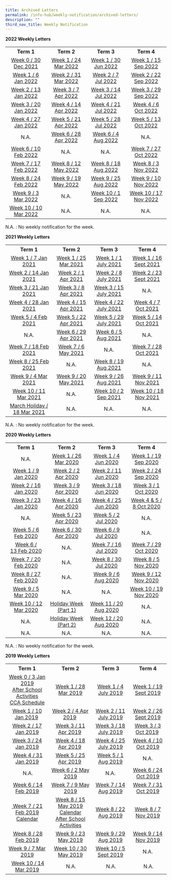 ```yaml
---
title: Archived Letters
permalink: /info-hub/weekly-notification/archived-letters/
description: ""
third_nav_title: Weekly Notification
---
```

<p><strong>2022 Weekly Letters</strong></p>
<table>
<tbody>
<tr>
<th style="text-align: center;">Term 1</th>
<th style="text-align: center;">Term 2</th>
<th style="text-align: center;">Term 3</th>
<th style="text-align: center;">Term 4</th>
</tr>
<tr>
<td style="text-align: center;"><a href="https://drive.google.com/file/d/1KCcblnosz22n5xrLbWgRAyMx-royuc3X/view?usp=sharing" target="_blank" rel="noopener">Week 0 / 30 Dec 2021</a></td>
<td style="text-align: center;"><a href="https://drive.google.com/file/d/1J7azTXsOjMLtAeObW8ixs-R3vU02_Oa4/view?usp=sharing" target="_blank" rel="noopener">Week 1 / 24 Mar 2022</a></td>
<td style="text-align: center;"><a href="https://drive.google.com/file/d/1lColgWgO9rRLj1zuS1unt0Nj-wUbNQ0A/view?usp=sharing" target="_blank" rel="noopener">Week 1 / 30 Jun 2022</a></td>
<td style="text-align: center;"><a href="https://drive.google.com/file/d/17N_3m8Qd2V6DFGHUm8ZvuIdiGNfeduBo/view?usp=sharing" target="_blank" rel="noopener">Week 1 / 15 Sep 2022</a></td>
</tr>
<tr>
<td style="text-align: center;"><a href="https://drive.google.com/file/d/1km4JuuAx8Ed4j9UtBRQZS6aKd-nm_xfz/view?usp=sharing" target="_blank" rel="noopener">Week 1 / 6 Jan 2022</a></td>
<td style="text-align: center;"><a href="https://drive.google.com/file/d/1ef8JyeYzIMyvCkm-zB9_R_fiRGQH4Hmt/view?usp=sharing" target="_blank" rel="noopener">Week 2 / 31 Mar 2022</a></td>
<td style="text-align: center;"><a href="https://drive.google.com/file/d/1iOKlTzzNgJGdelqeQFjyhqfiBmRZs6uS/view?usp=sharing" target="_blank" rel="noopener">Week 2 / 7 Jul 2022</a></td>
<td style="text-align: center;"><a href="https://drive.google.com/file/d/1HAF1SzGXN950aQfRIF6DSolrvpXIRT6H/view?usp=sharing" target="_blank" rel="noopener">Week 2 / 22 Sep 2022</a></td>
</tr>
<tr>
<td style="text-align: center;"><a href="https://drive.google.com/file/d/1RK2kdOrpEnl5xaJUWYKeS-WNwsFZT0Sk/view?usp=sharing" target="_blank" rel="noopener">Week 2 / 13 Jan 2022</a></td>
<td style="text-align: center;"><a href="https://drive.google.com/file/d/1M32Y0J-RTII54cjZ55xV33-YnzPUx5Oq/view?usp=sharing" target="_blank" rel="noopener">Week 3 / 7 Apr 2022</a></td>
<td style="text-align: center;"><a href="https://drive.google.com/file/d/1ehuZu_OCT5gEG-XDpYLv5Qfztwz7KaO2/view?usp=sharing" target="_blank" rel="noopener">Week 3 / 14 Jul 2022</a></td>
<td style="text-align: center;"><a href="https://drive.google.com/file/d/1ivQWX_UfIoX_HhF8Vg-2adccgPEYISBZ/view?usp=sharing" target="_blank" rel="noopener">Week 3 / 29 Sep 2022</a></td>
</tr>
<tr>
<td style="text-align: center;"><a href="https://drive.google.com/file/d/1l3n8yUZE85_Lu7i0lONzUh3-MY06_lj6/view?usp=sharing" target="_blank" rel="noopener">Week 3 / 20 Jan 2022</a></td>
<td style="text-align: center;"><a href="https://drive.google.com/file/d/1K1zN9cDdYfl8L0T9LXf5GChQNbiNNyGl/view?usp=sharing" target="_blank" rel="noopener">Week 4 / 14 Apr 2022</a></td>
<td style="text-align: center;"><a href="https://drive.google.com/file/d/18vxVHKOTFKx37kaVX6pElRzVmIscd0Kq/view?usp=sharing" target="_blank" rel="noopener">Week 4 / 21 Jul 2022</a></td>
<td style="text-align: center;"><a href="https://drive.google.com/file/d/1FLxQE-PqOE21XXXeneOzarRJkoWZLfQp/view?usp=sharing" target="_blank" rel="noopener">Week 4 / 6 Oct 2022</a></td>
</tr>
<tr>
<td style="text-align: center;"><a href="https://drive.google.com/file/d/13fmxNzAqtHlgqjDUQ_7mNMHU33pd9zx8/view?usp=sharing" target="_blank" rel="noopener">Week 4 / 27 Jan 2022</a></td>
<td style="text-align: center;"><a href="https://drive.google.com/file/d/1iDZm4uUd5bQQUuhs_Si74-x7LHu_QllL/view?usp=sharing" target="_blank" rel="noopener">Week 5 / 21 Apr 2022</a></td>
<td style="text-align: center;"><a href="https://drive.google.com/file/d/1r54PDng_d8JHeW3ECL6pboyZjARhnUns/view?usp=sharing" target="_blank" rel="noopener">Week 5 / 28 Jul 2022</a></td>
<td style="text-align: center;"><a href="https://drive.google.com/file/d/1pv0P0DMqKiKPi77emgHQ1jznhSC42R11/view?usp=sharing" target="_blank" rel="noopener">Week 5 / 13 Oct 2022</a></td>
</tr>
<tr>
<td style="text-align: center;">N.A.</td>
<td style="text-align: center;"><a href="https://drive.google.com/file/d/1akIJ5cAis8HLBTuMwpe6u7QbrKZstd7U/view?usp=sharing" target="_blank" rel="noopener">Week 6 / 28 Apr 2022</a></td>
<td style="text-align: center;"><a href="https://drive.google.com/file/d/1M6UlwSfHAQUvkmgkcIiCoru-XgGWzYuS/view?usp=sharing" target="_blank" rel="noopener">Week 6 / 4 Aug 2022</a></td>
<td style="text-align: center;">N.A.</td>
</tr>
<tr>
<td style="text-align: center;"><a href="https://drive.google.com/file/d/1eaPKrEu8CmbIx7TwTH2ARAdwIXYDamKS/view?usp=sharing" target="_blank" rel="noopener">Week 6 / 10 Feb 2022</a></td>
<td style="text-align: center;">N.A.</td>
<td style="text-align: center;">N.A.</td>
<td style="text-align: center;"><a href="https://drive.google.com/file/d/1S-BVeIwsRAbKLp0oseKPokDCwNV4ty2n/view?usp=sharing" target="_blank" rel="noopener">Week 7 / 27 Oct 2022</a></td>
</tr>
<tr>
<td style="text-align: center;"><a href="https://drive.google.com/file/d/1zQX4QIwNQk2jSbpKXqufP2XGeXXf88Ld/view?usp=sharing" target="_blank" rel="noopener">Week 7 / 17 Feb 2022</a></td>
<td style="text-align: center;"><a href="https://drive.google.com/file/d/1mH7SJgNKiBl0jRsAx0fAL6QiU8m1DUJq/view?usp=sharing" target="_blank" rel="noopener">Week 8 / 12 May 2022</a></td>
<td style="text-align: center;"><a href="https://drive.google.com/file/d/1Ujz8KibUbp3IrXy9bXpn4UxjOBkmoBc2/view?usp=sharing" target="_blank" rel="noopener">Week 8 / 18 Aug 2022</a></td>
<td style="text-align: center;"><a href="https://drive.google.com/file/d/1TC-0J6EgosBkacPHn5KXxWWQG0nc8xnT/view?usp=sharing" target="_blank" rel="noopener">Week 8 / 3 Nov 2022</a></td>
</tr>
<tr>
<td style="text-align: center;"><a href="https://drive.google.com/file/d/1hO4vRPg1WPpyaNCmHe3mIVjn3oTeRrFz/view?usp=sharing" target="_blank" rel="noopener">Week 8 / 24 Feb 2022</a></td>
<td style="text-align: center;"><a href="https://drive.google.com/file/d/1BmqzeEqNgdqhWK4-PyJRaHlnwQBl7NkF/view?usp=sharing" target="_blank" rel="noopener">Week 9 / 19 May 2022</a></td>
<td style="text-align: center;"><a href="https://drive.google.com/file/d/16EXP8k9aLSxNTi-DlLcqpIpGXj2Y2q4x/view?usp=sharing" target="_blank" rel="noopener">Week 9 / 25 Aug 2022</a></td>
<td style="text-align: center;"><a href="https://drive.google.com/file/d/1mY8SrtNXgfYVcXKzEEPYsIRbWUEuRQzH/view?usp=sharing" target="_blank" rel="noopener">Week 9 / 10 Nov 2022</a><br /><u></u></td>
</tr>
<tr>
<td style="text-align: center;"><a href="https://drive.google.com/file/d/18yMRDho90jjr3CKzJzePdWKshYwJKOuv/view?usp=sharing" target="_blank" rel="noopener">Week 9 / 3 Mar 2022</a></td>
<td style="text-align: center;">N.A.</td>
<td style="text-align: center;"><a href="https://drive.google.com/file/d/1cgtVuotkaIRD_RjqM_YErM5cTh7IhRQH/view?usp=sharing" target="_blank" rel="noopener">Week 10 / 1 Sep 2022</a></td>
<td style="text-align: center;"><a href="https://drive.google.com/file/d/1Jn1CIIZ6WW_RxAe8thUCMBeDt_t5P4Io/view?usp=sharing" target="_blank" rel="noopener">Week 10 / 17 Nov 2022</a></td>
</tr>
<tr>
<td style="text-align: center;"><a href="https://drive.google.com/file/d/1sm_hhg2VcI9GgNZzaLz9crlgpFmmIxvP/view?usp=sharing" target="_blank" rel="noopener">Week 10 / 10 Mar 2022</a></td>
<td style="text-align: center;">N.A.</td>
<td style="text-align: center;">N.A.</td>
<td style="text-align: center;">N.A.</td>
</tr>
</tbody>
</table>
<p>N.A. : No weekly notification for the week.</p>
<p></p>
<strong>2021 Weekly Letters</strong>
<div>
<table>
<tbody>
<tr>
<th style="text-align: center;">Term 1</th>
<th style="text-align: center;">Term 2</th>
<th style="text-align: center;">Term 3</th>
<th style="text-align: center;">Term 4</th>
</tr>
<tr>
<td style="text-align: center;"><a href="https://drive.google.com/file/d/1TwDjUehKiOJGsphIW_Jy_RMGvTMH8K8G/view?usp=sharing" target="_blank" rel="noopener">Week 1 / 7 Jan 2021</a></td>
<td style="text-align: center;"><a href="https://drive.google.com/file/d/1lE411ytkYnBVk4o2P_-CnIgc4Tufsa6W/view?usp=sharing" target="_blank" rel="noopener">Week 1 / 25 Mar 2021</a></td>
<td style="text-align: center;"><a href="https://drive.google.com/file/d/1D2Rbcan_4H2KXBuRsxOkc5v1dp0pSpcl/view?usp=sharing" target="_blank" rel="noopener">Week 1 / 1 July 2021</a></td>
<td style="text-align: center;"><a href="https://drive.google.com/file/d/1Fx98J08Chx1TISZIbJa3IQMchvRi0_sN/view?usp=sharing" target="_blank" rel="noopener">Week 1 / 16 Sept 2021</a></td>
</tr>
<tr>
<td style="text-align: center;"><a href="https://drive.google.com/file/d/1xVPdbmD1YFhU6UcdjcYhl-GKuxvzn9WN/view?usp=sharing" target="_blank" rel="noopener">Week 2 / 14 Jan 2021</a></td>
<td style="text-align: center;"><a href="https://drive.google.com/file/d/1hJEVy33E0T3yiqNZiRAk-WJZpyETeoZt/view?usp=sharing" target="_blank" rel="noopener">Week 2 / 1 Apr 2021</a></td>
<td style="text-align: center;"><a href="https://drive.google.com/file/d/19_W2ujum6MOC3f_r9zryIXxFas4RaPs4/view?usp=sharing" target="_blank" rel="noopener">Week 2 / 8 July 2021</a></td>
<td style="text-align: center;"><a href="https://drive.google.com/file/d/1Sb1gquU87MVwhVhv1cCdHyheZdgijVKQ/view?usp=sharing" target="_blank" rel="noopener">Week 2 / 23 Sept 2021</a></td>
</tr>
<tr>
<td style="text-align: center;"><a href="https://drive.google.com/file/d/1_LLK6lrVsQLGVdRtCCM7wiSdgcyBWfLE/view?usp=sharing" target="_blank" rel="noopener">Week 3 / 21 Jan 2021</a></td>
<td style="text-align: center;"><a href="https://drive.google.com/file/d/19kPDEziR9SvjAhCQow66qA-Bmt-VUqeK/view?usp=sharing" target="_blank" rel="noopener">Week 3 / 8 Apr 2021</a></td>
<td style="text-align: center;"><a href="https://drive.google.com/file/d/1pLqqLvCzpTXqcJhoZY_W-LJgslu1xJpe/view?usp=sharing" target="_blank" rel="noopener">Week 3 / 15 July 2021</a></td>
<td style="text-align: center;">N.A.</td>
</tr>
<tr>
<td style="text-align: center;"><a href="https://drive.google.com/file/d/19HZfdZKjtgR68GhzvoshzouJGrY1lS9K/view?usp=sharing" target="_blank" rel="noopener">Week 4 / 28 Jan 2021</a></td>
<td style="text-align: center;"><a href="https://drive.google.com/file/d/1oQeKwEK9ukZb07sC8GHILv6HYC-Q1kVd/view?usp=sharing" target="_blank" rel="noopener">Week 4 / 15 Apr 2021</a></td>
<td style="text-align: center;"><a href="https://drive.google.com/file/d/1NjbszmKpbY8SOaV46u8U2mILykqxLBVj/view?usp=sharing" target="_blank" rel="noopener">Week 4 / 22 July 2021</a></td>
<td style="text-align: center;"><a href="https://drive.google.com/file/d/1Lf3bYnQDa58dv9AaaCpaunx_ofGfsCVy/view?usp=sharing" target="_blank" rel="noopener">Week 4 / 7 Oct 2021</a></td>
</tr>
<tr>
<td style="text-align: center;"><a href="https://drive.google.com/file/d/1Kl_4m_f-v-vkJA9hJyb2Io2EWqdPegKT/view?usp=sharing" target="_blank" rel="noopener">Week 5 / 4 Feb 2021</a></td>
<td style="text-align: center;"><a href="https://drive.google.com/file/d/1_s5km5dd-OSzKSH2RXZLvkHcbdXW076N/view?usp=sharing" target="_blank" rel="noopener">Week 5 / 22 Apr 2021</a></td>
<td style="text-align: center;"><a href="https://drive.google.com/file/d/1Im1vX24qVyRJ3hfYMlpnfSU36krunsCX/view?usp=sharing" target="_blank" rel="noopener">Week 5 / 29 July 2021</a></td>
<td style="text-align: center;"><a href="https://drive.google.com/file/d/1eBvJOI06pqcgDw_N2pn2u15y5pxkjMJH/view?usp=sharing" target="_blank" rel="noopener">Week 5 / 14 Oct 2021</a></td>
</tr>
<tr>
<td style="text-align: center;">N.A.</td>
<td style="text-align: center;"><a href="https://drive.google.com/file/d/1ovbWKUNgN5iWAJ0VhEkE5fTSBuWZEvK1/view?usp=sharing" target="_blank" rel="noopener">Week 6 / 29 Apr 2021</a></td>
<td style="text-align: center;"><a href="https://drive.google.com/file/d/1Wb9gCRTkfQ-PQcXwNixH6I_Ws3zKJtiG/view?usp=sharing" target="_blank" rel="noopener">Week 6 / 5 Aug 2021</a></td>
<td style="text-align: center;">N.A.</td>
</tr>
<tr>
<td style="text-align: center;"><a href="https://drive.google.com/file/d/1l6wu8PuKUB-a_OrnWgbBEkpjb9xTZmFP/view?usp=sharing" target="_blank" rel="noopener">Week 7 / 18 Feb 2021</a></td>
<td style="text-align: center;"><a href="https://drive.google.com/file/d/1yfS3zqVfbyHTbuWr-7GeHOJc4dG3zSbg/view?usp=sharing" target="_blank" rel="noopener">Week 7 / 6 May 2021</a></td>
<td style="text-align: center;">N.A.</td>
<td style="text-align: center;"><a href="https://drive.google.com/file/d/1BhCsr_DGOU1TGt3jKbc2G0JVvbHVUV7G/view?usp=sharing" target="_blank" rel="noopener">Week 7 / 28 Oct 2021</a></td>
</tr>
<tr>
<td style="text-align: center;"><a href="https://drive.google.com/file/d/1a2GBI6pEE-VQlTaysVrrAfAuF5ZcaSNn/view?usp=sharing" target="_blank" rel="noopener">Week 8 / 25 Feb 2021</a></td>
<td style="text-align: center;">N.A.</td>
<td style="text-align: center;"><a href="https://drive.google.com/file/d/1OI3AibAJKvN6a4fJSgKGE_BefBlaY0gz/view?usp=sharing" target="_blank" rel="noopener">Week 8 / 19 Aug 2021</a></td>
<td style="text-align: center;">N.A.</td>
</tr>
<tr>
<td style="text-align: center;"><a href="https://drive.google.com/file/d/1jbwubXcoqQ_5NCaWSf77U3HLyTLdQllo/view?usp=sharing" target="_blank" rel="noopener">Week 9 / 4 Mar 2021</a></td>
<td style="text-align: center;"><a href="https://drive.google.com/file/d/1csOSh-rTDZLlNPsjvbAzmQ0EzxpV20Ff/view?usp=sharing" target="_blank" rel="noopener">Week 9 / 20 May 2021</a></td>
<td style="text-align: center;"><a href="https://drive.google.com/file/d/15j2Z6Nnt1__ziq4WIiP-58-L-JxVZ1gK/view?usp=sharing" target="_blank" rel="noopener">Week 9 / 26 Aug 2021</a></td>
<td style="text-align: center;"><a href="https://drive.google.com/file/d/1fb3aB8CP0H5c1TF2FG-pB6uadNPfLy7s/view?usp=sharing" target="_blank" rel="noopener">Week 9 / 11 Nov 2021</a><br /><u></u></td>
</tr>
<tr>
<td style="text-align: center;"><a href="https://drive.google.com/file/d/11tuHB07gMyLc5J8EhhuhY4yJaz1dFaRO/view?usp=sharing" target="_blank" rel="noopener">Week 10 / 11 Mar 2021</a></td>
<td style="text-align: center;">N.A.</td>
<td style="text-align: center;"><a href="https://drive.google.com/file/d/1xCMvMVugHxJ6_WF6ToMxhVgiQl9PwLqy/view?usp=sharing" target="_blank" rel="noopener">Week 10 / 2 Sep 2021</a></td>
<td style="text-align: center;"><a href="https://drive.google.com/file/d/1Zn_0BqPHogryvgvuy1bNQgz5z8GVRzVS/view?usp=sharing" target="_blank" rel="noopener">Week 10 / 18 Nov 2021</a></td>
</tr>
<tr>
<td style="text-align: center;"><a href="https://drive.google.com/file/d/1kGKv-peW11gE8xMFFh3NhoavWtuOOCFc/view?usp=sharing" target="_blank" rel="noopener">March Holiday / 18 Mar 2021</a></td>
<td style="text-align: center;">N.A.</td>
<td style="text-align: center;">N.A.</td>
<td style="text-align: center;">N.A.</td>
</tr>
</tbody>
</table>
<p>N.A. : No weekly notification for the week.</p>
</div>
<p></p>
<strong>2020 Weekly Letters</strong>
<div>
<table>
<tbody>
<tr>
<th style="text-align: center;">Term 1</th>
<th style="text-align: center;">Term 2</th>
<th style="text-align: center;">Term 3</th>
<th style="text-align: center;">Term 4</th>
</tr>
<tr>
<td style="text-align: center;">N.A.</td>
<td style="text-align: center;"><a href="https://drive.google.com/file/d/1LVadMYwbhX4diTSBm1CVKefxCJG1V16R/view?usp=sharing" target="">Week 1 / 26 Mar 2020</a></td>
<td style="text-align: center;"><a href="https://drive.google.com/file/d/1ygxjr2dFK2sisQ0G-niDEZuStuk_zENz/view?usp=sharing" target="">Week 1 / 4 Jun 2020</a></td>
<td style="text-align: center;"><a href="https://drive.google.com/file/d/1-RVJ6ow-NquF_SBUbyu8KZnWPfWv1Zqx/view?usp=sharing" target="">Week 1 / 19 Sep 2020</a></td>
</tr>
<tr>
<td style="text-align: center;"><a href="https://drive.google.com/file/d/1j1SEoRClGz9NzlfZ3QFmsdrwbSQh1edK/view?usp=sharing" target="">Week 1 / 9 Jan 2020</a></td>
<td style="text-align: center;"><a href="https://drive.google.com/file/d/18b8_9VRr26v2pgpV1i-DwjlyBJtbBS77/view?usp=sharing" target="">Week 2 / 2 Apr 2020</a></td>
<td style="text-align: center;"><a href="https://drive.google.com/file/d/1yRXus9YMYPHbJ_bUsWtN-3hF9lBeRHCG/view?usp=sharing" target="">Week 2 / 11 Jun 2020</a></td>
<td style="text-align: center;"><a href="https://drive.google.com/file/d/1ScW3gkIQbJOIdHiPqfsgi824Ible3ifV/view?usp=sharing" target="">Week 2 / 24 Sep 2020</a></td>
</tr>
<tr>
<td style="text-align: center;"><a href="https://drive.google.com/file/d/1qr1S13x2qQaRz6lMuOwa3Gg1WCHRfnp2/view?usp=sharing" target="">Week 2 / 16 Jan 2020</a></td>
<td style="text-align: center;"><a href="https://drive.google.com/file/d/1uRZh5AtcJaXvKfKQKjbVNBBv3cs4oHH0/view?usp=sharing" target="">Week 3 / 9 Apr 2020</a></td>
<td style="text-align: center;"><a href="https://drive.google.com/file/d/1sYgGn5wsm5SYbFoXRRGzNtPQXVerPRu8/view?usp=sharing" target="">Week 3 / 18 Jun 2020</a></td>
<td style="text-align: center;"><a href="https://drive.google.com/file/d/17ox09M_cB8b5ODebPFT1iGJlItogdxWn/view?usp=sharing" target="">Week 3 / 1 Oct 2020</a></td>
</tr>
<tr>
<td style="text-align: center;"><a href="https://drive.google.com/file/d/1vvHN51wSc7ZGsoCMKg1Kbr2UKhAkxeJf/view?usp=sharing" target="">Week 3 / 23 Jan 2020</a></td>
<td style="text-align: center;"><a href="https://drive.google.com/file/d/1FiLKG4MZNq5N3d2FN1iNiC1vfSpZKSgv/view?usp=sharing" target="">Week 4 / 16 Apr 2020</a></td>
<td style="text-align: center;"><a href="https://drive.google.com/file/d/1ABduO2L0ip-tS9aQmg50J57U1TwlTRsW/view?usp=sharing" target="">Week 4 / 25 Jun 2020</a></td>
<td style="text-align: center;"><a href="https://drive.google.com/file/d/1oaj63htXcagOdr7mH7n3WL7YLP9jF588/view?usp=sharing" target="">Week 4 &amp; 5 / 8 Oct 2020</a></td>
</tr>
<tr>
<td style="text-align: center;">N.A.</td>
<td style="text-align: center;"><a href="https://drive.google.com/file/d/1Cq4k2zF65DgqIWgLFqVUvjqRsza7-0ZJ/view?usp=sharing" target="">Week 5 / 23 Apr 2020</a></td>
<td style="text-align: center;"><a href="https://drive.google.com/file/d/1ZAMoVwpqjkP-AAO9C0Ey3fcKb0DDyiJg/view?usp=sharing" target="">Week 5 / 2 Jul 2020</a></td>
<td style="text-align: center;">N.A.</td>
</tr>
<tr>
<td style="text-align: center;"><a href="https://drive.google.com/file/d/1LaBem8mNhEbXemKtVMuKzghLKOWmPPXs/view?usp=sharing" target="">Week 5 / 6 Feb 2020</a></td>
<td style="text-align: center;"><a href="https://drive.google.com/file/d/1HWfDcdv20Y8GPApg2Q46XwYjNYqgvXRo/view?usp=sharing" target="">Week 6 / 30 Apr 2020</a></td>
<td style="text-align: center;"><a href="https://drive.google.com/file/d/1O9si7kuE1-HWIITi6fBYTom-g_-akOnB/view?usp=sharing" target="">Week 6 / 9 Jul 2020</a></td>
<td style="text-align: center;">N.A.</td>
</tr>
<tr>
<td style="text-align: center;"><a href="https://drive.google.com/file/d/19zLY8ipAAhUsaw-ovQTREaMwRwAX9jmF/view?usp=sharing" target="">Week 6 / 13&nbsp;Feb 2020</a></td>
<td style="text-align: center;">N.A.</td>
<td style="text-align: center;"><a href="https://drive.google.com/file/d/1-LudVSr62QNmvw_1m3fhEMMGymcMLnsY/view?usp=sharing" target="">Week 7 / 16 Jul 2020</a></td>
<td style="text-align: center;"><a href="https://drive.google.com/file/d/18cYX4CuPml400JXEldQlDVvNVqUu253N/view?usp=sharing" target="">Week 7 / 29 Oct 2020</a></td>
</tr>
<tr>
<td style="text-align: center;"><a href="https://drive.google.com/file/d/1Wt_nJO5fUZIyDqMJWrzTDyDW_HDGz2T0/view?usp=sharing" target="">Week 7 / 20 Feb 2020</a></td>
<td style="text-align: center;">N.A.</td>
<td style="text-align: center;"><a href="https://drive.google.com/file/d/1U0c-gv-boO7qDDiSQ96-0I0nvYLz-CUm/view?usp=sharing" target="">Week 8 / 30 Jul 2020</a></td>
<td style="text-align: center;"><a href="https://drive.google.com/file/d/1wqnj6CRUHI5lMZTRuip80oM3EHBtV1bR/view?usp=sharing" target="">Week 8 / 5 Nov 2020</a></td>
</tr>
<tr>
<td style="text-align: center;"><a href="https://drive.google.com/file/d/1N4cJPcCnnWFvSZzh5e7xkOs3JZlB8pmo/view?usp=sharing" target="">Week 8 / 27 Feb 2020</a></td>
<td style="text-align: center;">N.A.</td>
<td style="text-align: center;"><a href="https://drive.google.com/file/d/1ynGWyCL7hSs0RusTkZA9KDjd8e7EdxtO/view?usp=sharing" target="">Week 9 / 6 Aug 2020</a></td>
<td style="text-align: center;"><a href="https://drive.google.com/file/d/1b6r320-ZkAqNv5zabd5_jhrURFhUlNiF/view?usp=sharing" target="">Week 9 / 12 Nov 2020</a><br /><u></u></td>
</tr>
<tr>
<td style="text-align: center;"><a href="https://drive.google.com/file/d/1ScsT-vzulegX7ianeYzx77DAUlpFqWT6/view?usp=sharing" target="">Week 9 / 5 Mar 2020</a></td>
<td style="text-align: center;">N.A.</td>
<td style="text-align: center;">N.A.</td>
<td style="text-align: center;"><a href="https://drive.google.com/file/d/1sMUXNqr_UBEN69eU_rbn8dYuBIAzkHKW/view?usp=sharing" target="">Week 10 / 19 Nov 2020</a></td>
</tr>
<tr>
<td style="text-align: center;"><a href="https://drive.google.com/file/d/1_QwKgThEsPH_ar6g1bCs3CQsxUKfumQB/view?usp=sharing" target="">Week 10 / 12 Mar 2020</a></td>
<td style="text-align: center;"><a href="https://drive.google.com/file/d/1f78MjAb6fQ26OtE3uHrW1Ad9s84YFtcu/view?usp=sharing" target="">Holiday Week (Part 1)</a></td>
<td style="text-align: center;"><a href="https://drive.google.com/file/d/1zpfu9LhKGTFTnjK-UZaXVwBRnz_DVA8A/view?usp=sharing" target="">Week 11 / 20 Aug 2020</a></td>
<td style="text-align: center;">N.A.</td>
</tr>
<tr>
<td style="text-align: center;">N.A.</td>
<td style="text-align: center;"><a href="https://drive.google.com/file/d/1_dxGmmg2kCrJ0h3zzqJJiMbOUMj_vm3M/view?usp=sharing" target="">Holiday Week (Part 2)</a></td>
<td style="text-align: center;"><a href="https://drive.google.com/file/d/1-syj3b3Gyt1k-l3SEpdz809UXVTlChjR/view?usp=sharing" target="">Week 12 / 20 Aug 2020</a></td>
<td style="text-align: center;">N.A.</td>
</tr>
<tr>
<td style="text-align: center;">N.A.</td>
<td style="text-align: center;">N.A.</td>
<td style="text-align: center;">N.A.</td>
<td style="text-align: center;">N.A.</td>
</tr>
</tbody>
</table>
<p>N.A. : No weekly notification for the week.</p>
</div>
<p></p>
<strong>2019 Weekly Letters</strong>
<div>
<table>
<tbody>
<tr>
<th style="text-align: center;">Term 1</th>
<th style="text-align: center;">Term 2</th>
<th style="text-align: center;">Term 3</th>
<th style="text-align: center;">Term 4</th>
</tr>
<tr>
<td style="text-align: center;"><a href="https://drive.google.com/drive/folders/1sEcMuDeQQqKugW8fL4LXv_m_LzlNqsGi?usp=sharing" target="">Week 0 / 3 Jan 2019</a><br /><a href="https://drive.google.com/drive/folders/1R5ZbvU35CmhH8MuJjRoPOnjKvVBVQxmM?usp=sharing" target="">After School Activities</a><br /><a href="https://drive.google.com/drive/folders/1RP4bQE7SYzFDcXd6ezXjXgzOVQW9bdIs?usp=sharing" target="">CCA Schedule</a></td>
<td style="text-align: center;"><a href="https://drive.google.com/file/d/1PGAMKTkQdKjKZTWnFwvdVvjr_MmZhXdt/view?usp=sharing" target="">Week 1 / 28 Mar 2019</a></td>
<td style="text-align: center;"><a href="https://drive.google.com/file/d/1z298xYfN-kb_WzuptC3rGCmHm1Fi01fN/view?usp=sharing" target="">Week 1 / 4 July 2019</a><u></u></td>
<td style="text-align: center;"><a href="https://drive.google.com/file/d/1jyuZwKpUNTPJN26lXT2ervoWcMFRPWHp/view?usp=sharing" target="">Week 1 / 19 Sept 2019</a></td>
</tr>
<tr>
<td style="text-align: center;"><a href="https://drive.google.com/file/d/1Zn-EhyjT1V6sUieP6JhRoE4JzN3gW2JQ/view?usp=sharing" target="">Week 1 / 10 Jan 2019</a>&nbsp;</td>
<td style="text-align: center;"><a href="https://drive.google.com/file/d/1HYmcJKLhnr0CFCAI2KaDeIHlxJxx9wou/view?usp=sharing" target="">Week 2 / 4 Apr 2019</a>&nbsp;</td>
<td style="text-align: center;"><a href="https://drive.google.com/file/d/1d418SbzBvw3CcW9mcX2-IrzM9niHX66O/view?usp=sharing" target="">Week 2 / 11 July 2019</a></td>
<td style="text-align: center;"><a href="https://drive.google.com/file/d/1Wb5v_oH2k4-LVX393-38PlCyzlkrfwYz/view?usp=sharing" target="">Week 2 / 26 Sept 2019</a></td>
</tr>
<tr>
<td style="text-align: center;"><a href="https://drive.google.com/file/d/1AKl0gC0NdtU6xL__wHGu8dWuBfVDYbjA/view?usp=sharing" target="">Week 2 / 17 Jan 2019</a><u></u></td>
<td style="text-align: center;"><a href="https://drive.google.com/file/d/1NnPAD6xVuCc82RtFfapdnZrETWZgBekv/view?usp=sharing" target="">Week 3 / 11 Apr 2019</a>&nbsp;</td>
<td style="text-align: center;"><a href="https://drive.google.com/file/d/1ERPvi57Yql-HBBofMTF7xjP0H3AVNblK/view?usp=sharing" target="">Week 3 / 18 July 2019</a><u></u></td>
<td style="text-align: center;"><a href="https://drive.google.com/file/d/1gOF52ijSisGVl3X0ygVgVxZVRCYBl4ew/view?usp=sharing" target="">Week 3 / 3 Oct 2019</a>&nbsp;</td>
</tr>
<tr>
<td style="text-align: center;"><a href="https://drive.google.com/file/d/1i9KzMyAtgJ_ru2HVjwvxTKZkv2HKwWOo/view?usp=sharing" target="">Week 3 / 24 Jan 2019</a></td>
<td style="text-align: center;"><a href="https://drive.google.com/file/d/1oKwB3TGi8-PjE6AhUwngpNDRH02Kb2iy/view?usp=sharing" target="">Week 4 / 18 Apr 2019</a>&nbsp;</td>
<td style="text-align: center;"><a href="https://drive.google.com/file/d/1eo2w-fpT2Ydgh9hpEl9pLvqtu5wvCfz6/view?usp=sharing" target="">Week 4 / 25 July 2019</a></td>
<td style="text-align: center;"><a href="https://drive.google.com/file/d/16X8bo72nn31rrm4BUqLq_nYqJuCPwFGW/view?usp=sharing" target="">Week 4 / 10 Oct 2019</a></td>
</tr>
<tr>
<td style="text-align: center;">&nbsp;<a href="https://drive.google.com/file/d/1B6pBGCB9rBtRlrkcfQnNuxWewJOJx6PM/view?usp=sharing" target="">Week 4 / 31 Jan 2019</a></td>
<td style="text-align: center;"><a href="https://drive.google.com/file/d/1t8kkNvqiJCBuxzYT0_yjGe2rDzA9Z0Dv/view?usp=sharing" target="">Week 5 / 25 Apr 2019</a>&nbsp;</td>
<td style="text-align: center;"><a href="https://drive.google.com/file/d/1Kj-SYUIWqr59qy90G1UQlf9ZdsnFBsgI/view?usp=sharing" target="">Week 5 / 1 Aug 2019<u></u></a></td>
<td style="text-align: center;">N.A.</td>
</tr>
<tr>
<td style="text-align: center;">&nbsp;N.A.</td>
<td style="text-align: center;"><a href="https://drive.google.com/file/d/1bOH0GEKpkC5e7hyNJ-1u3BzgSmj3wz08/view?usp=sharing" target="">Week 6 / 2 May 2019</a></td>
<td style="text-align: center;">N.A.</td>
<td style="text-align: center;"><a href="https://drive.google.com/file/d/1lmzpC8i6j6_eLt9kGr-KEl49G5jntRtC/view?usp=sharing" target="">Week 6 / 24 Oct 2019</a></td>
</tr>
<tr>
<td style="text-align: center;">&nbsp;<a href="https://drive.google.com/file/d/1_kwOPMNM-CNGyEplQvA-16CfB8EiGWXn/view?usp=sharing" target="">Week 6 / 14 Feb 2019</a></td>
<td style="text-align: center;"><a href="https://drive.google.com/file/d/1TS9EkNuDgvBdv_oXrBISNweoLDB9ulo7/view?usp=sharing" target="">Week 7 / 9 May 2019</a></td>
<td style="text-align: center;"><a href="https://drive.google.com/file/d/1igv4beCmpOELtBqYyjDc8BIhTyUrDnOj/view?usp=sharing" target="">Week 7 / 14 Aug 2019</a></td>
<td style="text-align: center;"><a href="https://drive.google.com/file/d/1tpmvuXkA5x4mJi2CIglp1GVNiHrdZGtI/view?usp=sharing" target="">Week 7 / 31 Oct 2019</a></td>
</tr>
<tr>
<td style="text-align: center;"><a href="https://drive.google.com/file/d/1kFTtChFlCXNSHIce2NPdxd7uT6f99f8q/view?usp=sharing" target="">&nbsp;Week 7 / 21 Feb 2019</a><br /><a href="https://drive.google.com/file/d/1dLCIcL3l56GIFTCaa7nxg5TPhcdZwnO6/view?usp=sharing" target="">Calendar</a></td>
<td style="text-align: center;"><a href="https://drive.google.com/drive/folders/1-Hurk8g08CbdT29Wae4AtEau7A6ZcZMg?usp=sharing" target="">Week 8 / 15 May 2019</a><br /><a href="https://drive.google.com/drive/folders/1dppQ1uWqc_zeGC0mZGO5Wif7amQ45UyE?usp=sharing" target="">Calendar</a><br /><a href="https://drive.google.com/drive/folders/1oeK91fD5w9xSmHsGOjF03lyOa8xNWGom?usp=sharing" target="">After School Activities</a></td>
<td style="text-align: center;"><a href="https://drive.google.com/file/d/1BVh5275iFEAAJ1kMfNFG7v6WUDve_jQY/view?usp=sharing" target="">Week 8 / 22 Aug 2019</a></td>
<td style="text-align: center;"><a href="https://drive.google.com/file/d/1V8FLhsGCVt06Orjrq8dnoKv-w4zceNI5/view?usp=sharing" target="">Week 8 / 7 Nov 2019</a></td>
</tr>
<tr>
<td style="text-align: center;">&nbsp;<a href="https://drive.google.com/file/d/1SRt0QSLwCYMjXfF_er66UTFbAKHorqBi/view?usp=sharing" target="">Week 8 / 28 Feb 2019</a></td>
<td style="text-align: center;"><a href="https://drive.google.com/file/d/1zq4vC9dDJf8ryuu5A_VwtknlwRdTCSHC/view?usp=sharing" target="">Week 9 / 23 May 2019</a></td>
<td style="text-align: center;"><a href="https://drive.google.com/file/d/1PapuI1q3gEdzs_OhKA8FRZpU69KKC4N0/view?usp=sharing" target="">Week 9 / 29 Aug 2019</a></td>
<td style="text-align: center;"><a href="https://drive.google.com/file/d/1S3FT8Y0PgkmPPKymzINwCc9PeTuvvTPh/view?usp=sharing" target="">Week 9 / 14 Nov 2019</a><br /><u></u></td>
</tr>
<tr>
<td style="text-align: center;"><a href="https://drive.google.com/file/d/12UlDj8Lm5oqns8mXA31Y47FEBtspZY97/view?usp=sharing" target="">Week 9 / 7 Mar 2019</a></td>
<td style="text-align: center;"><a href="https://drive.google.com/file/d/1f0aog1cuJm2IKNo9vmJLNnT9cpdeWnHN/view?usp=sharing" target="">Week 10 / 30 May 2019</a></td>
<td style="text-align: center;"><a href="https://drive.google.com/file/d/1Sa-Ooz_9Id6JCNQLicfm3KGJkHlGUZoG/view?usp=sharing" target="">Week 10 / 5 Sept 2019</a></td>
<td style="text-align: center;">N.A.</td>
</tr>
<tr>
<td style="text-align: center;">&nbsp;<a href="https://drive.google.com/file/d/1sVGzmx9QsqfX2yrRI5M63NcZw1ixEDJo/view?usp=sharing" target="">Week 10 / 14 Mar 2019</a></td>
<td style="text-align: center;">&nbsp;N.A.</td>
<td style="text-align: center;">&nbsp;N.A.</td>
<td style="text-align: center;">&nbsp;N.A.</td>
</tr>
</tbody>
</table>
</div>